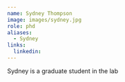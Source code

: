 ```yaml
---
name: Sydney Thompson
image: images/sydney.jpg
role: phd
aliases:
  - Sydney
links:
  linkedin: 
---
```

Sydney is a graduate student in the lab
